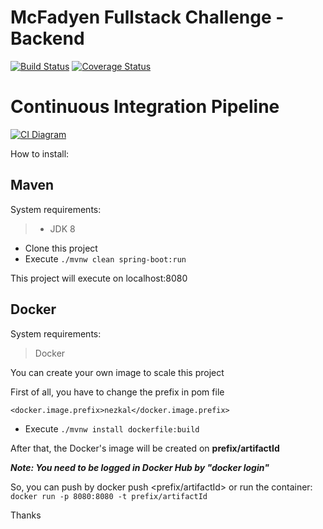 McFadyen Fullstack Challenge - Backend
==========


[![Build Status](https://travis-ci.org/nezkal/mcfadyen.svg?branch=master)](https://travis-ci.org/nezkal/mcfadyen)
[![Coverage Status](https://coveralls.io/repos/github/nezkal/mcfadyen/badge.svg)](https://coveralls.io/github/nezkal/mcfadyen)

# Continuous Integration Pipeline 

[![CI Diagram](https://raw.githubusercontent.com/nezkal/mcfadyen/master/McFadyenCI.png)](https://raw.githubusercontent.com/nezkal/mcfadyen/master/McFadyenCI.png)


How to install:

## Maven

System requirements:
> * JDK 8

* Clone this project
* Execute ``` ./mvnw clean spring-boot:run ```

This project will execute on localhost:8080

## Docker

System requirements:
> Docker

You can create your own image to scale this project

First of all, you have to change the prefix in pom file

``` <docker.image.prefix>nezkal</docker.image.prefix>  ```

* Execute ``` ./mvnw install dockerfile:build ```

After that, the Docker's image will be created on **prefix/artifactId**

***Note: You need to be logged in Docker Hub by "docker login"***

So, you can push by docker push <prefix/artifactId> or run the container: ``` docker run -p 8080:8080 -t prefix/artifactId ```

Thanks

